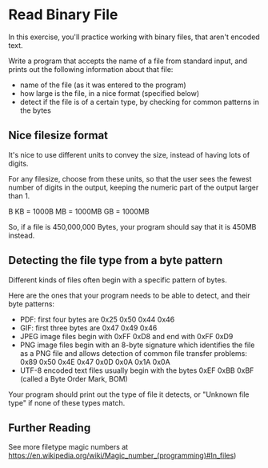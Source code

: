 # Read Binary File

In this exercise, you'll practice working with binary files, that aren't encoded text.

Write a program that accepts the name of a file from standard input, and prints out the following information about that file:

- name of the file (as it was entered to the program)
- how large is the file, in a nice format (specified below)
- detect if the file is of a certain type, by checking for common patterns in the bytes

## Nice filesize format

It's nice to use different units to convey the size, instead of having lots of digits.

For any filesize, choose from these units, so that the user sees the fewest number of digits in the output, keeping the numeric part of the output larger than 1.

B
KB = 1000B
MB = 1000MB
GB = 1000MB

So, if a file is 450,000,000 Bytes, your program should say that it is 450MB instead.

## Detecting the file type from a byte pattern

Different kinds of files often begin with a specific pattern of bytes.

Here are the ones that your program needs to be able to detect, and their byte patterns:

- PDF: first four bytes are 0x25 0x50 0x44 0x46
- GIF: first three bytes are 0x47 0x49 0x46
- JPEG image files begin with 0xFF 0xD8 and end with 0xFF 0xD9
- PNG image files begin with an 8-byte signature which identifies the file as a PNG file and allows detection of common file transfer problems: 0x89 0x50 0x4E 0x47 0x0D 0x0A 0x1A 0x0A
- UTF-8 encoded text files usually begin with the bytes 0xEF 0xBB 0xBF (called a Byte Order Mark, BOM)

Your program should print out the type of file it detects, or "Unknown file type" if none of these types match.

## Further Reading

See more filetype magic numbers at https://en.wikipedia.org/wiki/Magic_number_(programming)#In_files)
